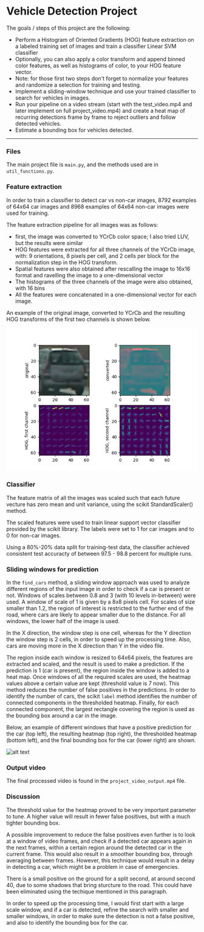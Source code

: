 # **Vehicle Detection Project**

The goals / steps of this project are the following:

* Perform a Histogram of Oriented Gradients (HOG) feature extraction on a labeled training set of images and train a classifier Linear SVM classifier
* Optionally, you can also apply a color transform and append binned color features, as well as histograms of color, to your HOG feature vector. 
* Note: for those first two steps don't forget to normalize your features and randomize a selection for training and testing.
* Implement a sliding-window technique and use your trained classifier to search for vehicles in images.
* Run your pipeline on a video stream (start with the test_video.mp4 and later implement on full project_video.mp4) and create a heat map of recurring detections frame by frame to reject outliers and follow detected vehicles.
* Estimate a bounding box for vehicles detected.

[//]: # (Image References)
[image1]: ./output_images/ycrcbhog.png
[image2]: ./output_images/windo.png

---

### Files
The main project file is `main.py`, and the methods used are in `util_functions.py`.

### Feature extraction
In order to train a classifier to detect car vs non-car images, 8792 examples of 64x64 car images and 8968 examples of 64x64 non-car images were used for training. 

The feature extraction pipeline for all images was as follows:

* first, the image was converted to YCrCb color space; I also tried LUV, but the results were similar
* HOG features were extracted for all three channels of the YCrCb image, with: 9 orientations, 8 pixels per cell, and 2 cells per block for the normalization step in the HOG transform.
* Spatial features were also obtained after rescalling the image to 16x16 format and ravelling the image to a one-dimensional vector
* The histograms of the three channels of the image were also obtained, with 16 bins
* All the features were concatenated in a one-dimensional vector for each image.

An example of the original image, converted to YCrCb and the resulting HOG transforms of the first two channels is shown below. 

![alt text][image1]

### Classifier

The feature matrix of all the images was scaled such that each future vecture has zero mean and unit variance, using the scikit StandardScaler() method.

The scaled features were used to train linear support vector classifier provided by the scikit library. The labels were set to 1 for car images and to 0 for non-car images.

Using a 80%-20% data split for training-test data, the classifier achieved consistent test accuracty of between 97.5 - 98.8 percent for multiple runs. 

### Sliding windows for prediction

In the `find_cars` method, a sliding window approach was used to analyze different regions of the input image in order to check if a car is present or not. Windows of scales between 0.8 and 3 (with 10 levels in-between) were used. A window of scale of 1 is given by a 8x8 pixels cell. For scales of size smaller than 1.2, the region of interest is restricted to the further end of the road, where cars are likely to appear smaller due to the distance. For all windows, the lower half of the image is used.

In the X direction, the window step is one cell, whereas for the Y direction the window step is 2 cells, in order to speed up the processing time. Also, cars are moving more in the X direction than Y in the video file. 

The region inside each window is resized to 64x64 pixels, the features are extracted and scaled, and the result is used to make a prediction. If the prediction is 1 (car is present), the region inside the window is added to a heat map. Once windows of all the required scales are used, the heatmap values above a certain value are kept (threshold value is 7 now). This method reduces the number of false positives in the predictions. In order to identify the number of cars, the scikit `label` method identifies the number of connected components in the thresholded heatmap. Finally, for each connected component, the largest rectangle covering the region is used as the bounding box around a car in the image. 

Below, an example of different windows that have a positive prediction for the car (top left), the resulting heatmap (top right), the thresholded heatmap (bottom left), and the final bounding box for the car (lower right) are shown.

![alt text][image2]

### Output video

The final processed video is found in the `project_video_output.mp4` file.

### Discussion

The threshold value for the heatmap proved to be very important parameter to tune. A higher value will result in fewer false positives, but with a much tighter bounding box. 

A possible improvement to reduce the false positives even further is to look at a window of video frames, and check if a detected car appears again in the next frames, within a certain region around the detected car in the current frame. This would also result in a smoother bounding box, through averaging between frames. However, this technique would result in a delay in detecting a car, which might be a problem in case of emergencies.

 There is a small positive on the ground for a split second, at around second 40, due to some shadows that bring sturcture to the road. This could have been eliminated using the techique mentioned in this paragraph.

In order to speed up the processing time, I would first start with a large scale window, and if a car is detected, refine the search with smaller and smaller windows, in order to make sure the detection is not a false positive, and also to identify the bounding box for the car. 

